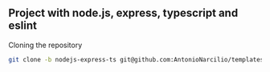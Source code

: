 ## Project with node.js, express, typescript and eslint


Cloning the repository
~~~bash
git clone -b nodejs-express-ts git@github.com:AntonioNarcilio/templates.git
~~~
